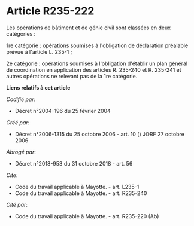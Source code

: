 # Article R235-222

Les opérations de bâtiment et de génie civil sont classées en deux catégories : 

1re catégorie : opérations soumises à l'obligation de déclaration préalable prévue à l'article L. 235-1 ; 

2e catégorie : opérations soumises à l'obligation d'établir un plan général de coordination en application des articles R.
235-240 et R. 235-241 et autres opérations ne relevant pas de la 1re catégorie.

**Liens relatifs à cet article**

_Codifié par_:

  - Décret n°2004-196 du 25 février 2004

_Créé par_:

  - Décret n°2006-1315 du 25 octobre 2006 - art. 10 () JORF 27 octobre 2006

_Abrogé par_:

  - Décret n°2018-953 du 31 octobre 2018 - art. 56

_Cite_:

  - Code du travail applicable à Mayotte. - art. L235-1
  - Code du travail applicable à Mayotte. - art. R235-240

_Cité par_:

  - Code du travail applicable à Mayotte. - art. R235-220 (Ab)
